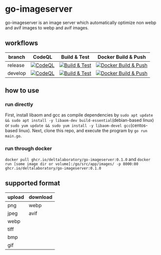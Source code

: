 # go-imageserver
go-imageserver is an image server which automatically optimize non webp and avif images to webp and avif images.

## workflows
| branch  | CodeQL                                                                                                                                                                                                                 | Build & Test                                                                                                                                                                                       | Docker Build & Push                                                                                                                                                                                                      |
|---------|------------------------------------------------------------------------------------------------------------------------------------------------------------------------------------------------------------------------|----------------------------------------------------------------------------------------------------------------------------------------------------------------------------------------------------|--------------------------------------------------------------------------------------------------------------------------------------------------------------------------------------------------------------------------|
| release | [![CodeQL](https://github.com/DeltaLaboratory/go-imageserver/actions/workflows/codeql-analysis.yml/badge.svg?branch=release)](https://github.com/DeltaLaboratory/go-imageserver/actions/workflows/codeql-analysis.yml) | [![Build & Test](https://github.com/DeltaLaboratory/go-imageserver/actions/workflows/go.yml/badge.svg)](https://github.com/DeltaLaboratory/go-imageserver/actions/workflows/go.yml)                | [![Docker Build & Push](https://github.com/DeltaLaboratory/go-imageserver/actions/workflows/docker.yml/badge.svg?branch=v0.1.0)](https://github.com/DeltaLaboratory/go-imageserver/actions/workflows/docker.yml)         |
| develop | [![CodeQL](https://github.com/DeltaLaboratory/go-imageserver/actions/workflows/codeql-analysis.yml/badge.svg?branch=develop)](https://github.com/DeltaLaboratory/go-imageserver/actions/workflows/codeql-analysis.yml) | [![Build & Test](https://github.com/DeltaLaboratory/go-imageserver/actions/workflows/go.yml/badge.svg?branch=develop)](https://github.com/DeltaLaboratory/go-imageserver/actions/workflows/go.yml) | [![Docker Build & Push](https://github.com/DeltaLaboratory/go-imageserver/actions/workflows/docker.yml/badge.svg?branch=v0.1.0-alpha.1)](https://github.com/DeltaLaboratory/go-imageserver/actions/workflows/docker.yml) |

## how to use
### run directly
First, install libaom and gcc as compile dependencies by `sudo apt update && sudo apt install -y libaom-dev build-essential`(debian-based linux) or `sudo yum update && sudo yum install -y libaom-devel gcc`(centos-based linux)\.
Next, clone this repo, and execute the program by `go run main.go`.
### run through docker
`docker pull ghcr.io/deltalaboratory/go-imageserver:0.1.0` and `docker run [some image dir or volume]:/go/src/app/images/ -p 8000:80 ghcr.io/deltalaboratory/go-imageserver:0.1.0`

## supported format
| upload | download |
|--------|----------|
| png    | webp     |
| jpeg   | avif     |
| webp   |
| tiff   |
| bmp    |
| gif    |
